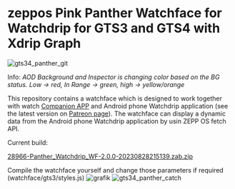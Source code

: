  # zeppos Pink Panther Watchface for Watchdrip for GTS3 and GTS4 with Xdrip Graph

![gts34_panther_git](https://github.com/sedy89/zeppos_watchdrip_gts3_wf/assets/65983953/091cfa72-6240-4699-84d7-ab0daac60646)

Info: *AOD Background and Inspector is changing color based on the BG status. Low -> red, In Range -> green, high -> yellow/orange*

This repository contains a watchface which is designed to work together with watch <a href="https://github.com/bigdigital/zeppos_watchdrip_app">Companion APP</a>  and Android phone Watchdrip application (see the latest version on <a href="https://www.patreon.com/xdrip_miband">Patreon page</a>). The watchface can display a dynamic data from the Android phone Watchdrip application by usin ZEPP OS fetch API.

Current build:

[28966-Panther_Watchdrip_WF-2.0.0-20230828215139.zab.zip](https://github.com/sedy89/zeppos_watchdrip_gts3_wf/files/12457787/28966-Panther_Watchdrip_WF-2.0.0-20230828215139.zab.zip)

Compile the watchface yourself and change those parameters if required (watchface/gts3/styles.js)
![grafik](https://user-images.githubusercontent.com/65983953/232456088-b3dc411d-cbbd-401a-a74e-557bf4bb35cd.png) 
![gts34_panther_catch](https://github.com/sedy89/zeppos_watchdrip_gts3_wf/assets/65983953/89c3ea16-02f2-4bca-a120-deb2ad16bc2e)
